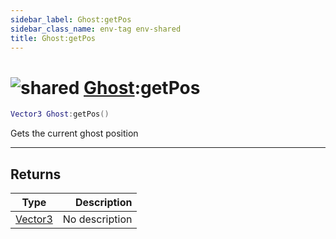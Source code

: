 ```yaml
---
sidebar_label: Ghost:getPos
sidebar_class_name: env-tag env-shared
title: Ghost:getPos
---
```


# <img src='/img/wiki/shared.png' alt='shared' data-tag='env-tag' /> [Ghost](../ghost/README.md):getPos

```lua
Vector3 Ghost:getPos()
```

Gets the current ghost position<br/>

-----------------
## Returns

| Type   | Description |
| ------ | ----------: |
| [Vector3](../vector3/README.md) | No description |
